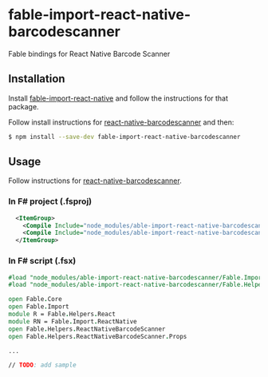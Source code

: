 # fable-import-react-native-barcodescanner

Fable bindings for React Native Barcode Scanner

## Installation

Install [fable-import-react-native](https://www.npmjs.com/package/fable-import-react-native) and follow the instructions for that package.

Follow install instructions for [react-native-barcodescanner](https://github.com/ideacreation/react-native-barcodescanner) and then:

```sh
$ npm install --save-dev fable-import-react-native-barcodescanner
```

## Usage

Follow instructions for [react-native-barcodescanner](https://github.com/ideacreation/react-native-barcodescanner).

### In F# project (.fsproj)

```xml
  <ItemGroup>
    <Compile Include="node_modules/able-import-react-native-barcodescanner/Fable.Import.ReactNativeBarcodeScanner.fs" />
    <Compile Include="node_modules/able-import-react-native-barcodescanner/Fable.Helpers.ReactNativeBarcodeScanner.fs" />
  </ItemGroup>
```

### In F# script (.fsx)

```fsharp
#load "node_modules/able-import-react-native-barcodescanner/Fable.Import.ReactNativeBarcodeScanner.fs"
#load "node_modules/able-import-react-native-barcodescanner/Fable.Helpers.ReactNativeBarcodeScanner.fs"

open Fable.Core
open Fable.Import
module R = Fable.Helpers.React
module RN = Fable.Import.ReactNative
open Fable.Helpers.ReactNativeBarcodeScanner
open Fable.Helpers.ReactNativeBarcodeScanner.Props

...

// TODO: add sample


```